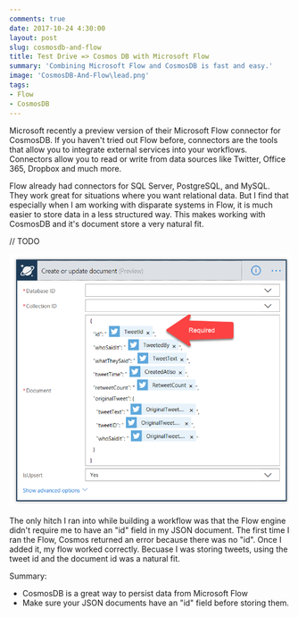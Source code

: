 ```yaml
---
comments: true
date: 2017-10-24 4:30:00
layout: post
slug: cosmosdb-and-flow
title: Test Drive => Cosmos DB with Microsoft Flow
summary: 'Combining Microsoft Flow and CosmosDB is fast and easy.'
image: 'CosmosDB-And-Flow\lead.png'
tags:
- Flow
- CosmosDB
---
```


Microsoft recently a preview version of their Microsoft Flow connector for CosmosDB. If you haven't tried out Flow before, connectors are the tools that allow you to integrate external services into your workflows. Connectors allow you to read or write from data sources like Twitter, Office 365, Dropbox and much more. 

Flow already had connectors for SQL Server, PostgreSQL, and MySQL. They work great for situations where you want relational data. But I find that especially when I am working with disparate systems in Flow, it is much easier to store data in a less structured way. This makes working with CosmosDB and it's document store a very natural fit. 

// TODO

[![](/img/posts/CosmosDB-And-Flow/ConfiguringTheCosmosDBConnector.png)](/img/posts/CosmosDB-And-Flow/ConfiguringTheCosmosDBConnector.png)

The only hitch I ran into while building a workflow was that the Flow engine didn't require me to have an "id" field in my JSON document. The first time I ran the Flow, Cosmos returned an error because there was no "id". Once I added it, my flow worked correctly. Becuase I was storing tweets, using the tweet id and the document id was a natural fit.

Summary:
* CosmosDB is a great way to persist data from Microsoft Flow
* Make sure your JSON documents have an "id" field before storing them.

